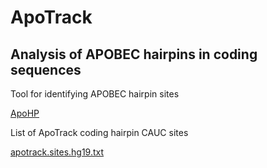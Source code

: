 # ApoTrack
## Analysis of APOBEC hairpins in coding sequences

Tool for identifying APOBEC hairpin sites

  [ApoHP](https://github.com/alangenb/ApoHP)


List of ApoTrack coding hairpin CAUC sites

  [apotrack.sites.hg19.txt](apotrack.sites.hg19.txt)
